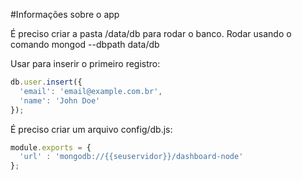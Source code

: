 #Informações sobre o app

É preciso criar a pasta /data/db para rodar o banco.
Rodar usando o comando mongod --dbpath data/db

Usar para inserir o primeiro registro:

```javascript
db.user.insert({
  'email': 'email@example.com.br',
  'name': 'John Doe'
});
```
É preciso criar um arquivo config/db.js:

```javascript
module.exports = {
  'url' : 'mongodb://{{seuservidor}}/dashboard-node'
};
```
